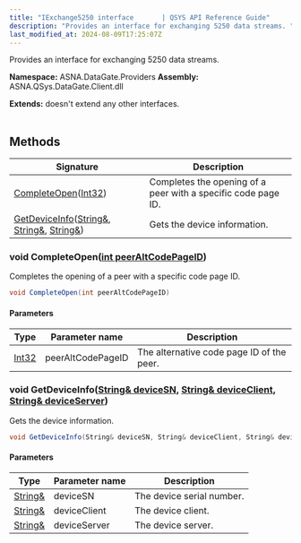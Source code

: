 ```yaml
---
title: "IExchange5250 interface       | QSYS API Reference Guide"
description: "Provides an interface for exchanging 5250 data streams. "
last_modified_at: 2024-08-09T17:25:07Z
---
```


Provides an interface for exchanging 5250 data streams.

**Namespace:** ASNA.DataGate.Providers
**Assembly:** ASNA.QSys.DataGate.Client.dll

**Extends:** doesn't extend any other interfaces.
<br>
<br>

## Methods

| Signature | Description |
| --- | --- |
| [CompleteOpen](#void-completeopenint-peeraltcodepageid)([Int32](https://docs.microsoft.com/en-us/dotnet/api/system.int32)) | Completes the opening of a peer with a specific code page ID.
| [GetDeviceInfo](#void-getdeviceinfostring-devicesn-string-deviceclient-string-deviceserver)([String&](https://docs.microsoft.com/en-us/dotnet/api/system.string), [String&](https://docs.microsoft.com/en-us/dotnet/api/system.string), [String&](https://docs.microsoft.com/en-us/dotnet/api/system.string)) | Gets the device information.

### void CompleteOpen([int peerAltCodePageID](https://learn.microsoft.com/en-us/dotnet/csharp/language-reference/builtin-types/integral-numeric-types))

Completes the opening of a peer with a specific code page ID.

```cs
void CompleteOpen(int peerAltCodePageID)
```

#### Parameters

| Type | Parameter name | Description
| --- | --- | ---
| [Int32](https://docs.microsoft.com/en-us/dotnet/api/system.int32) | peerAltCodePageID | The alternative code page ID of the peer.

### void GetDeviceInfo([String& deviceSN](https://docs.microsoft.com/en-us/dotnet/api/system.string), [String& deviceClient](https://docs.microsoft.com/en-us/dotnet/api/system.string), [String& deviceServer](https://docs.microsoft.com/en-us/dotnet/api/system.string))

Gets the device information.

```cs
void GetDeviceInfo(String& deviceSN, String& deviceClient, String& deviceServer)
```

#### Parameters

| Type | Parameter name | Description
| --- | --- | ---
| [String&](https://docs.microsoft.com/en-us/dotnet/api/system.string) | deviceSN | The device serial number.
| [String&](https://docs.microsoft.com/en-us/dotnet/api/system.string) | deviceClient | The device client.
| [String&](https://docs.microsoft.com/en-us/dotnet/api/system.string) | deviceServer | The device server.
